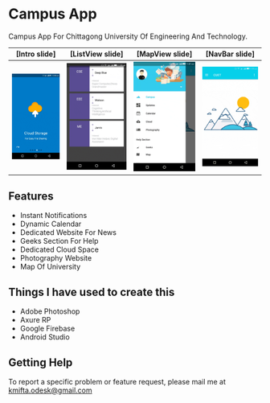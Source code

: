 # Campus App
Campus App For Chittagong University Of Engineering And Technology. 

| [Intro slide] | [ListView slide] | [MapView slide] | [NavBar slide]
|:-:|:-:|:-:|:-:|
| ![Simple slide] | ![Custom slide] | ![Permission slide] | ![Finish slide] |

## Features
  - Instant Notifications
  - Dynamic Calendar
  - Dedicated Website For News
  - Geeks Section For Help
  - Dedicated Cloud Space
  - Photography Website
  - Map Of University


## Things I have used to create this
 - Adobe Photoshop
 - Axure RP
 - Google Firebase
 - Android Studio
 
## Getting Help


To report a specific problem or feature request, please mail me at kmifta.odesk@gmail.com

[Simple slide]: <https://github.com/kazi-mifta/Campus-App/blob/master/images/Intro.gif>
[Custom slide]: <https://github.com/kazi-mifta/Campus-App/blob/master/images/ListView.gif>
[Permission slide]: <https://github.com/kazi-mifta/Campus-App/blob/master/images/MapView.gif>
[Finish slide]: <https://github.com/kazi-mifta/Campus-App/blob/master/images/NavBar.gif>